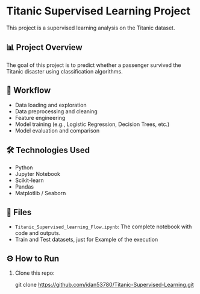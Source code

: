 # Titanic Supervised Learning Project

This project is a supervised learning analysis on the Titanic dataset.

## 📊 Project Overview

The goal of this project is to predict whether a passenger survived the Titanic disaster using classification algorithms.

## 🚀 Workflow

- Data loading and exploration
- Data preprocessing and cleaning
- Feature engineering
- Model training (e.g., Logistic Regression, Decision Trees, etc.)
- Model evaluation and comparison

## 🛠️ Technologies Used

- Python
- Jupyter Notebook
- Scikit-learn
- Pandas
- Matplotlib / Seaborn 

## 📁 Files

- `Titanic_Supervised_learning_Flow.ipynb`: The complete notebook with code and outputs.
- Train and Test datasets, just for Example of the execution

## ⚙️ How to Run

1. Clone this repo:
   
   git clone https://github.com/idan53780/Titanic-Supervised-Learning.git

